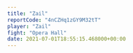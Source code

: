 ```yaml
---
title: "Zail"
reportCode: "4nCZHq1zGY9M32tT"
player: "Zail"
fight: "Opera Hall"
date: 2021-07-01T18:55:15.468000+00:00
---
```


